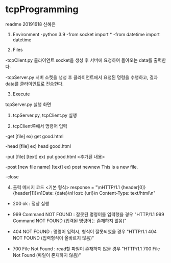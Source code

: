 # tcpProgramming
readme
20191618 신혜은


1. Environment
 -python 3.9
 -from socket import *
 -from datetime import datetime

2. Files

-tcpClient.py 
 클라이언트 socket을 생성 후 서버에 요청하여 돌아오는 data를 출력한다.

-tcpServer.py
 서버 소켓을 생성 후 클라이언트에서 요청된 명령을 수행하고, 결과 data를 클라이언트로 전송한다.


3. Execute

tcpServer.py 실행 화면 
 1) tcpServer.py, tcpClient.py 실행

 2) tcpClient쪽에서 명령어 입력

  -get [file]
    ex) get good.html

  -head [file]
    ex) head good.html

  -put [file] [text]
    ex) put good.html <추가된 내용>

  -post [new file name] [text]
    ex) post newnew This is a new file.

 -close

4. 출력 메시지 코드
<기본 형식>
response = "\nHTTP/1.1 {header[0]} {header[1]}\n1Date: {date}\nHost: {url}\n Content-Type: text/html\n"

 - 200 ok : 정상 실행
 - 999 Command NOT FOUND : 잘못된 명령어를 입력했을 경우
  "HTTP/1.1 999 Command NOT FOUND (입력된 명령어는 존재하지 않음)"

 - 404 NOT FOUND : 명령어 입력시, 형식이 잘못되었을 경우
  "HTTP/1.1 404 NOT FOUND (입력형식이 올바르지 않음)"

 - 700 File Not Found : read할 파일이 존재하지 않을 경우
  "HTTP/1.1 700 File Not Found (파일이 존재하지 않음)"

